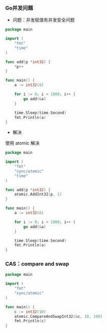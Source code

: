 
### Go并发问题

* 问题：并发赋值有并发安全问题

```go
package main

import (
	"fmt"
	"time"
)

func add(p *int32) {
	*p++
}

func main() {
	a := int32(0)

	for i := 0; i < 1000; i++ {
		go add(&a)
	}

	time.Sleep(time.Second)
	fmt.Println(a)
}
```

* 解决

使用 atomic 解决

```go
package main

import (
	"fmt"
	"sync/atomic"
	"time"
)

func add(p *int32) {
	atomic.AddInt32(p, 1)
}

func main() {
	a := int32(0)

	for i := 0; i < 1000; i++ {
		go add(&a)
	}

	time.Sleep(time.Second)
	fmt.Println(a)
}
```


### CAS：compare and swap

```go
package main

import (
	"fmt"
	"sync/atomic"
)

func main() {
	c := int32(10)
	atomic.CompareAndSwapInt32(&c, 10, 100)
	fmt.Println(c)
}
```
